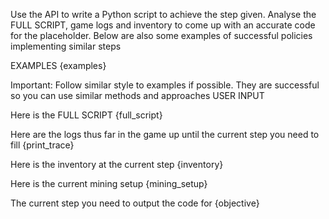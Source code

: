Use the API to write a Python script to achieve the step given. Analyse the FULL SCRIPT, game logs and inventory to come up with an accurate code for the placeholder. Below are also some examples of successful policies implementing similar steps

EXAMPLES
{examples}

Important: Follow similar style to examples if possible. They are successful so you can use similar methods and approaches
USER INPUT

Here is the FULL SCRIPT
{full_script}

Here are the logs thus far in the game up until the current step you need to fill
{print_trace}

Here is the inventory at the current step
{inventory}

Here is the current mining setup
{mining_setup}

The current step you need to output the code for
{objective}